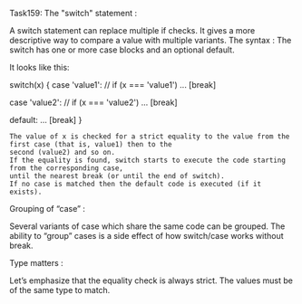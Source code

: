 Task159: The "switch" statement :

A switch statement can replace multiple if checks.
It gives a more descriptive way to compare a value with multiple variants.
The syntax :
The switch has one or more case blocks and an optional default.

It looks like this:

switch(x) {
  case 'value1':  // if (x === 'value1')
    ...
    [break]

  case 'value2':  // if (x === 'value2')
    ...
    [break]

  default:
    ...
    [break]
}

    The value of x is checked for a strict equality to the value from the first case (that is, value1) then to the 
    second (value2) and so on.
    If the equality is found, switch starts to execute the code starting from the corresponding case, 
    until the nearest break (or until the end of switch).
    If no case is matched then the default code is executed (if it exists).

Grouping of “case” :

Several variants of case which share the same code can be grouped.
The ability to “group” cases is a side effect of how switch/case works without break.

Type matters :

Let’s emphasize that the equality check is always strict. The values must be of the same type to match.